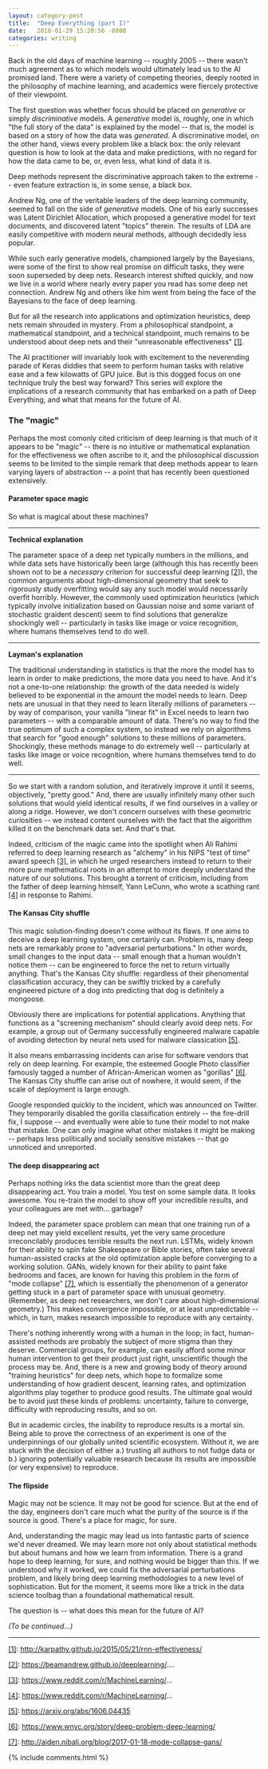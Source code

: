 ```yaml
---
layout: category-post
title:  "Deep Everything (part I)"
date:   2018-01-29 15:20:56 -0800
categories: writing
---
```


Back in the old days of machine learning -- roughly 2005 -- there wasn't much agreement as to which models would ultimately lead us to the AI promised land. There were a variety of competing theories, deeply rooted in the philosophy of machine learning, and academics were fiercely protective of their viewpoint.

The first question was whether focus should be placed on _generative_ or simply _discriminative_ models. A _generative_ model is, roughly, one in which "the full story of the data" is explained by the model -- that is, the model is based on a story of how the data was _generated_. A discriminative model, on the other hand, views every problem like a black box: the only relevant question is how to look at the data and make predictions, with no regard for how the data came to be, or, even less, what kind of data it is.

Deep methods represent the discriminative approach taken to the extreme -- even feature extraction is, in some sense, a black box.

Andrew Ng, one of the veritable leaders of the deep learning community, seemed to fall on the side of _generative_ models. One of his early successes was Latent Dirichlet Allocation, which proposed a generative model for text documents, and discovered latent "topics" therein. The results of LDA are easily competitive with modern neural methods, although decidedly less popular.

While such early generative models, championed largely by the Bayesians, were some of the first to show real promise on difficult tasks, they were soon superseded by deep nets. Research interest shifted quickly, and now we live in a world where nearly every paper you read has some deep net connection. Andrew Ng and others like him went from being the face of the Bayesians to the face of deep learning. 

But for all the research into applications and optimization heuristics, deep nets remain shrouded in mystery. From a philosophical standpoint, a mathematical standpoint, and a technical standpoint, much remains to be understood about deep nets and their "unreasonable effectiveness" [\[1\]](http://karpathy.github.io/2015/05/21/rnn-effectiveness/).

The AI practitioner will invariably look with excitement to the neverending parade of Keras diddies that seem to perform human tasks with relative ease and a few kilowatts of GPU juice. But is this dogged focus on one technique truly the best way forward? This series will explore the implications of a research community that has embarked on a path of Deep Everything, and what that means for the future of AI.

### The "magic"

Perhaps the most comonly cited criticism of deep learning is that much of it appears to be "magic" -- there is no intuitive or mathematical explanation for the effectiveness we often ascribe to it, and the philosophical discussion seems to be limited to the simple remark that deep methods appear to learn varying layers of abstraction -- a point that has recently been questioned extensively.

#### Parameter space magic

So what is magical about these machines?

---

**Technical explanation**

The parameter space of a deep net typically numbers in the millions, and while data sets have historically been large (although this has recently been shown not to be a _necessary_ criterion for successful deep learning [\[2\]](https://beamandrew.github.io/deeplearning/2017/06/04/deep_learning_works.html)), the common arguments about high-dimensional geometry that seek to rigorously study overfitting would say any such model would necessarily overfit horribly. However, the commonly used optimization heuristics (which typically involve initialization based on Gaussian noise and some variant of stochastic graident descent) seem to find solutions that generalize shockingly well -- particularly in tasks like image or voice recognition, where humans themselves tend to do well.

---

**Layman's explanation**

The traditional understanding in statistics is that the more the model has to learn in order to make predictions, the more data you need to have. And it's not a one-to-one relationship: the growth of the data needed is widely believed to be exponential in the amount the model needs to learn. Deep nets are unusual in that they need to learn literally millions of parameters -- by way of comparison, your vanilla "linear fit" in Excel needs to learn two parameters -- with a comparable amount of data. There's no way to find the true optimum of such a complex system, so instead we rely on algorithms that search for "good enough" solutions to these millions of parameters. Shockingly, these methods manage to do extremely well -- particularly at tasks like image or voice recognition, where humans themselves tend to do well.

---

So we start with a random solution, and iteratively improve it until it seems, objectively, "pretty good." And, there are usually infinitely many other such solutions that would yield identical results, if we find ourselves in a valley or along a ridge. However, we don't concern ourselves with these geometric curiosities -- we instead content ourselves with the fact that the algorithm killed it on the benchmark data set. And that's that.

Indeed, criticism of the magic came into the spotlight when Ali Rahimi referred to deep learning research as "alchemy" in his NIPS "test of time" award speech [\[3\]](https://www.reddit.com/r/MachineLearning/comments/7hys85/n_ali_rahimis_talk_at_nipsnips_2017_testoftime/), in which he urged researchers instead to return to their more pure mathematical roots in an attempt to more deeply understand the nature of our solutions. This brought a torrent of criticism, including from the father of deep learning himself, Yann LeCunn, who wrote a scathing rant [\[4\]](https://www.reddit.com/r/MachineLearning/comments/7i1uer/n_yann_lecun_response_to_ali_rahimis_nips_lecture/) in response to Rahimi.

#### The Kansas City shuffle

This magic solution-finding doesn't come without its flaws. If one aims to deceive a deep learning system, one certainly can. Problem is, many deep nets are remarkably prone to "adversarial perturbations." In other words, small changes to the input data -- small enough that a human wouldn't notice them -- can be engineered to force the net to return virtually anything. That's the Kansas City shuffle: regardless of their phenomental classification accuracy, they can be swiftly tricked by a carefully engineered picture of a dog into predicting that dog is definitely a mongoose.

Obviously there are implications for potential applications. Anything that functions as a "screening mechanism" should clearly avoid deep nets. For example, a group out of Germany successfully engineered malware capable of avoiding detection by neural nets used for malware classication [\[5\]](https://arxiv.org/abs/1606.04435).

It also means embarrassing incidents can arise for software vendors that rely on deep learning. For example, the esteemed Google Photo classifier famously tagged a number of African-American women as "gorillas" [\[6\]](https://www.wnyc.org/story/deep-problem-deep-learning/). The Kansas City shuffle can arise out of nowhere, it would seem, if the scale of deployment is large enough. 

Google responded quickly to the incident, which was announced on Twitter. They temporarily disabled the gorilla classification entirely -- the fire-drill fix, I suppose -- and eventually were able to tune their model to not make that mistake. One can only imagine what other mistakes it might be making -- perhaps less politically and socially sensitive mistakes -- that go unnoticed and unreported.

#### The deep disappearing act

Perhaps nothing irks the data scientist more than the great deep disappearing act. You train a model. You test on some sample data. It looks awesome. You re-train the model to show off your incredible results, and your colleagues are met with... garbage? 

Indeed, the parameter space problem can mean that one training run of a deep net may yield excellent results, yet the very same procedure irreconcilably produces terrible results the next run. LSTMs, widely known for their ability to spin fake Shakespeare or Bible stories, often take several human-assisted cracks at the old optimization apple before converging to a working solution. GANs, widely known for their ability to paint fake bedrooms and faces, are known for having this problem in the form of "mode collapse" [\[7\]](http://aiden.nibali.org/blog/2017-01-18-mode-collapse-gans/), which is essentially the phenomenon of a generator getting stuck in a part of parameter space with unusual geometry. (Remember, as deep net researchers, we don't care about high-dimensional geometry.) This makes convergence impossible, or at least unpredictable -- which, in turn, makes research impossible to reproduce with any certainty.

There's nothing inherently wrong with a human in the loop; in fact, human-assisted methods are probably the subject of more stigma than they deserve. Commercial groups, for example, can easily afford some minor human intervention to get their product just right, unscientific though the process may be. And, there is a new and growing body of theory around "training heuristics" for deep nets, which hope to formalize some understanding of how gradient descent, learning rates, and optimization algorithms play together to produce good results. The ultimate goal would be to avoid just these kinds of problems: uncertainty, failure to converge, difficulty with reproducing results, and so on.

But in academic circles, the inability to reproduce results is a mortal sin. Being able to prove the correctness of an experiment is one of the underpinnings of our globally united scientific ecosystem. Without it, we are stuck with the decision of either a.) trusting all authors to not fudge data or b.) ignoring potentially valuable research because its results are impossible (or very expensive) to reproduce.

#### The flipside

Magic may not be science. It may not be good for science. But at the end of the day, engineers don't care much what the purity of the source is if the source is good. There's a place for magic, for sure.

And, understanding the magic may lead us into fantastic parts of science we'd never dreamed. We may learn more not only about statistical methods but about humans and how we learn from information. There is a grand hope to deep learning, for sure, and nothing would be bigger than this. If we understood why it worked, we could fix the adversarial perturbations problem, and likely bring deep learning methodologies to a new level of sophistication. But for the moment, it seems more like a trick in the data science toolbag than a foundational mathematical result.

The question is -- what does this mean for the future of AI?

_(To be continued...)_

---

[\[1\]](http://karpathy.github.io/2015/05/21/rnn-effectiveness/): http://karpathy.github.io/2015/05/21/rnn-effectiveness/

[\[2\]](https://beamandrew.github.io/deeplearning/2017/06/04/deep_learning_works.html): https://beamandrew.github.io/deeplearning/....

[\[3\]](https://www.reddit.com/r/MachineLearning/comments/7hys85/n_ali_rahimis_talk_at_nipsnips_2017_testoftime/): https://www.reddit.com/r/MachineLearning/...

[\[4\]](https://www.reddit.com/r/MachineLearning/comments/7i1uer/n_yann_lecun_response_to_ali_rahimis_nips_lecture/): https://www.reddit.com/r/MachineLearning/...

[\[5\]](https://arxiv.org/abs/1606.04435): https://arxiv.org/abs/1606.04435

[\[6\]](https://www.wnyc.org/story/deep-problem-deep-learning/): https://www.wnyc.org/story/deep-problem-deep-learning/

[\[7\]](http://aiden.nibali.org/blog/2017-01-18-mode-collapse-gans/): http://aiden.nibali.org/blog/2017-01-18-mode-collapse-gans/

{% include comments.html %}
